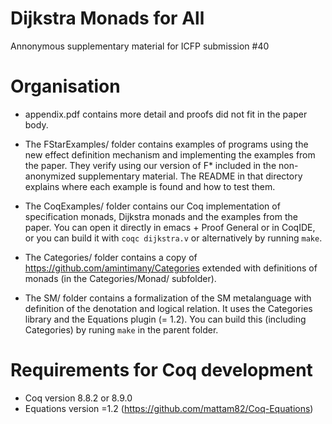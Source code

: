 Dijkstra Monads for All
=======================

Annonymous supplementary material for ICFP submission #40

Organisation
============

* appendix.pdf contains more detail and proofs did not fit in
  the paper body.

* The FStarExamples/ folder contains examples of programs using the
  new effect definition mechanism and implementing the examples from
  the paper. They verify using our version of F* included in the
  non-anonymized supplementary material. The README in that directory
  explains where each example is found and how to test them.

* The CoqExamples/ folder contains our Coq implementation of
  specification monads, Dijkstra monads and the examples from the
  paper. You can open it directly in emacs + Proof General or in
  CoqIDE, or you can build it with `coqc dijkstra.v` or alternatively
  by running `make`.

* The Categories/ folder contains a copy of
  https://github.com/amintimany/Categories extended with definitions
  of monads (in the Categories/Monad/ subfolder).

* The SM/ folder contains a formalization of the SM metalanguage with
  definition of the denotation and logical relation. It uses the
  Categories library and the Equations plugin (= 1.2). You can build
  this (including Categories) by runing `make` in the parent folder.


Requirements for Coq development
================================

- Coq version 8.8.2 or 8.9.0
- Equations version =1.2 (https://github.com/mattam82/Coq-Equations)
